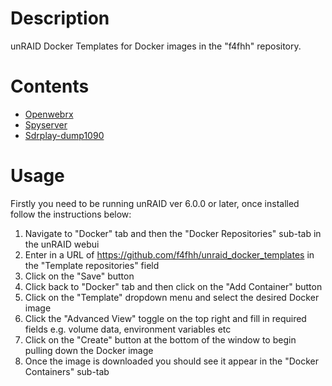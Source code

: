 # Description

unRAID Docker Templates for Docker images in the "f4fhh" repository.

# Contents

- [Openwebrx](https://www.openwebrx.de/)
- [Spyserver](https://airspy.com/quickstart/)
- [Sdrplay-dump1090](https://github.com/chimbosonic/dump1090-container)

# Usage

Firstly you need to be running unRAID ver 6.0.0 or later, once installed follow the instructions below:

1. Navigate to "Docker" tab and then the "Docker Repositories" sub-tab in the unRAID webui
2. Enter in a URL of https://github.com/f4fhh/unraid_docker_templates in the "Template repositories" field
3. Click on the "Save" button
4. Click back to "Docker" tab and then click on the "Add Container" button
5. Click on the "Template" dropdown menu and select the desired Docker image
6. Click the "Advanced View" toggle on the top right and fill in required fields e.g. volume data, environment variables etc
7. Click on the "Create" button at the bottom of the window to begin pulling down the Docker image
8. Once the image is downloaded you should see it appear in the "Docker Containers" sub-tab